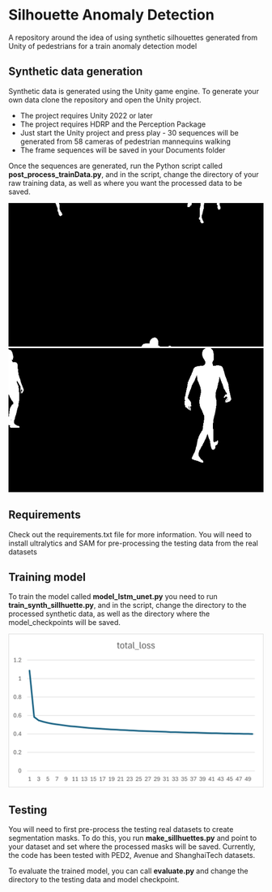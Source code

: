 # Silhouette Anomaly Detection
A repository around the idea of using synthetic silhouettes generated from Unity of pedestrians for a train anomaly detection model

## Synthetic data generation
Synthetic data is generated using the Unity game engine. To generate your own data clone the repository and open the Unity project. 

- The project requires Unity 2022 or later
- The project requires HDRP and the Perception Package
- Just start the Unity project and press play - 30 sequences will be generated from 58 cameras of pedestrian mannequins walking
- The frame sequences will be saved in your Documents folder

Once the sequences are generated, run the Python script called **post_process_trainData.py**, and in the script, change the directory of your raw training data, as well as where you want the processed data to be saved.

![Visual](Images/synthData1.gif)   ![Visual](Images/synthData2.gif)

## Requirements
Check out the requirements.txt file for more information. You will need to install ultralytics and SAM for pre-processing the testing data from the real datasets

## Training model

To train the model called **model_lstm_unet.py** you need to run **train_synth_sillhuette.py**, and in the script, change the directory to the processed synthetic data, as well as the directory where the model_checkpoints will be saved.

![Loss](Images/lossTrain.PNG)

## Testing

You will need to first pre-process the testing real datasets to create segmentation masks. To do this, you run **make_sillhuettes.py** and point to your dataset and set where the processed masks will be saved. Currently, the code has been tested with PED2, Avenue and ShanghaiTech datasets. 

To evaluate the trained model, you can call **evaluate.py** and change the directory to the testing data and model checkpoint.





